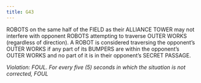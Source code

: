 ```yaml
---
title: G43
---
```

ROBOTS on the same half of the FIELD as their ALLIANCE TOWER may not interfere with opponent ROBOTS attempting to traverse OUTER WORKS (regardless of direction). A ROBOT is considered traversing the opponent’s OUTER WORKS if any part of its BUMPERS are within the opponent’s OUTER WORKS and no part of it is in their opponent’s SECRET PASSAGE.

_Violation: FOUL. For every five (5) seconds in which the situation is not corrected, FOUL_
